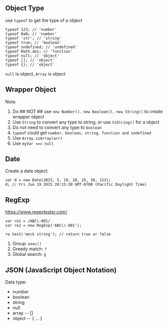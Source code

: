 ## Object Type
use ```typeof``` to get the type of a object
```
typeof 123; // 'number'
typeof NaN; // 'number'
typeof 'str'; // 'string'
typeof true; // 'boolean'
typeof undefined; // 'undefined'
typeof Math.abs; // 'function'
typeof null; // 'object'
typeof []; // 'object'
typeof {}; // 'object'
```
```null``` is object, ```Array``` is object

## Wrapper Object
Note:
1. Do ## NOT ## use ```new Number()、new Boolean()、new String()``` to create wrapper object
2. Use ```String``` to convert any type to string, or use ```toString()``` for a object
3. Do not need to convert any type to ```boolean```
4. ```typeof``` could get ```number、boolean、string、function and undefined```
5. Use ```Array.isArray(arr)```
6. Use ```myVar === null```

## Date
Create a date object:
```
var d = new Date(2015, 5, 19, 20, 15, 30, 123);
d; // Fri Jun 19 2015 20:15:30 GMT-0700 (Pacific Daylight Time)
```

## RegExp
https://www.regextester.com/
```
var re1 = /ABC\-001/
var re2 = new RegExp('ABC\\-001');
```
```
re.test('mock string'); // return true or false
```
1. Group: ```exec()```
2. Greedy match: ```?```
3. Global search: ```g```

## JSON (JavaScript Object Notation)
Data type:
 * number
 * boolean
 * string
 * null
 * array -- []
 * object -- { ... }
